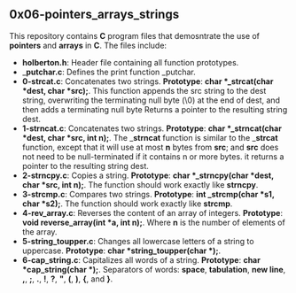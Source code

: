 ## 0x06-pointers_arrays_strings
This repository contains __C__ program files that demosntrate the use of __pointers__ and __arrays__ in __C__. The files include:
- __holberton.h__: Header file containing all function prototypes.
- ___putchar.c__: Defines the print function _putchar.
- __0-strcat.c__: Concatenates two strings. __Prototype__: __char *_strcat(char *dest, char *src);__. This function appends the src string to the dest string, overwriting the terminating null byte (\0) at the end of dest, and then adds a terminating null byte
Returns a pointer to the resulting string dest.
- __1-strncat.c__: Concatenates two strings. __Prototype__: __char *_strncat(char *dest, char *src, int n);__. The ___strncat__ function is similar to the ___strcat__ function, except that
it will use at most __n__ bytes from __src__; and __src__ does not need to be null-terminated if it contains n or more bytes. it returns a pointer to the resulting string dest.
- __2-strncpy.c__: Copies a string. __Prototype__: __char *_strncpy(char *dest, char *src, int n);__. The function should work exactly like __strncpy__.
- __3-strcmp.c__: Compares two strings. __Prototype__: __int _strcmp(char *s1, char *s2);__.
The function should work exactly like __strcmp__.
- __4-rev_array.c__: Reverses the content of an array of integers. __Prototype__: __void reverse_array(int *a, int n);__. Where __n__ is the number of elements of the array.
- __5-string_toupper.c__: Changes all lowercase letters of a string to uppercase. __Prototype__: __char *string_toupper(char *);__.
- __6-cap_string.c__: Capitalizes all words of a string. __Prototype__: __char *cap_string(char *);__. Separators of words: __space__, __tabulation__, __new line__, __,__, __;__, __.__, __!__, __?__, __"__, __(__, __)__, __{__, and __}__.
